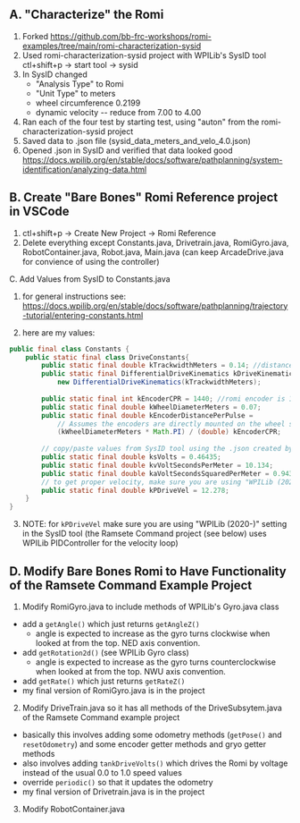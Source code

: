 A. "Characterize" the Romi
-----------------------
1. Forked https://github.com/bb-frc-workshops/romi-examples/tree/main/romi-characterization-sysid
2. Used romi-characterization-sysid project with WPILib's SysID tool ctl+shift+p -> start tool -> sysid
3. In SysID changed 
    - "Analysis Type" to Romi
    - "Unit Type" to meters 
    - wheel circumference  0.2199  
    - dynamic velocity -- reduce from 7.00 to 4.00
4. Ran each of the four test by starting test, using "auton" from the romi-characterization-sysid project 
5. Saved data to .json file (sysid_data_meters_and_velo_4.0.json)
6. Opened .json in SysID and verified that data looked good https://docs.wpilib.org/en/stable/docs/software/pathplanning/system-identification/analyzing-data.html


B. Create "Bare Bones" Romi Reference project in VSCode 
-----------------------------------------
1. ctl+shift+p -> Create New Project -> Romi Reference
2. Delete everything except Constants.java, Drivetrain.java, RomiGyro.java, RobotContainer.java, Robot.java, Main.java (can keep ArcadeDrive.java for convience of using the controller)

C. Add Values from SysID to Constants.java
1. for general instructions see: https://docs.wpilib.org/en/stable/docs/software/pathplanning/trajectory-tutorial/entering-constants.html

2. here are my values:
```java
public final class Constants {
    public static final class DriveConstants{
        public static final double kTrackwidthMeters = 0.14; //distance between wheels in meters
        public static final DifferentialDriveKinematics kDriveKinematics =
            new DifferentialDriveKinematics(kTrackwidthMeters);
    
        public static final int kEncoderCPR = 1440; //romi encoder is 12 per rev but gear ratio is 1:120
        public static final double kWheelDiameterMeters = 0.07;
        public static final double kEncoderDistancePerPulse =
            // Assumes the encoders are directly mounted on the wheel shafts
            (kWheelDiameterMeters * Math.PI) / (double) kEncoderCPR;
    
        // copy/paste values from SysID tool using the .json created by characterizing romi
        public static final double ksVolts = 0.46435;
        public static final double kvVoltSecondsPerMeter = 10.134;
        public static final double kaVoltSecondsSquaredPerMeter = 0.94359;
        // to get proper velocity, make sure you are using "WPILib (2020-)" in sysid
        public static final double kPDriveVel = 12.278;
    }
}
```
3. NOTE: for `kPDriveVel` make sure you are using "WPILib (2020-)" setting in the SysID tool (the Ramsete Command project (see below) uses WPILib PIDController for the velocity loop)

D. Modify Bare Bones Romi to Have Functionality of the Ramsete Command Example Project
--------------------------------------------------------------
1. Modify RomiGyro.java to include methods of WPILib's Gyro.java class
- add a `getAngle()` which just returns `getAngleZ()`
    - angle is expected to increase as the gyro turns clockwise when looked at from the top. NED axis convention.
- add `getRotation2d()` (see WPILib Gyro class)
    - angle is expected to increase as the gyro turns counterclockwise when looked at from the top. NWU axis convention.
- add `getRate()` which just returns `getRateZ()`
- my final version of RomiGyro.java is in the project

2. Modify DriveTrain.java so it has all methods of the DriveSubsytem.java of the Ramsete Command example project
- basically this involves adding some odometry methods (`getPose()` and `resetOdometry`) and some encoder getter methods and gryo getter methods
- also involves adding `tankDriveVolts()` which drives the Romi by voltage instead of the usual 0.0 to 1.0 speed values
- override `periodic()` so that it updates the odometry 
- my final version of Drivetrain.java is in the project

3. Modify RobotContainer.java
